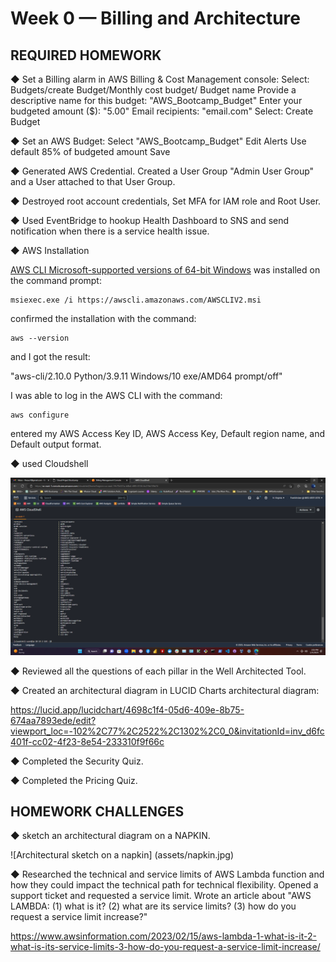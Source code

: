  # Week 0 — Billing and Architecture
    
 ## REQUIRED HOMEWORK

◆ Set a Billing alarm in AWS Billing & Cost Management console:
Select: Budgets/create Budget/Monthly cost budget/
Budget name
Provide a descriptive name for this budget:
"AWS_Bootcamp_Budget"
 Enter your budgeted amount ($):
"5.00"
Email recipients:
"email.com"
Select: Create Budget

◆ Set an AWS Budget:
Select "AWS_Bootcamp_Budget"
Edit Alerts
Use default 85% of budgeted amount
Save

◆ Generated AWS Credential. Created a User Group "Admin User Group" and a User attached to that User Group. 

◆ Destroyed root account credentials, Set MFA for IAM role and Root User. 

◆ Used EventBridge to hookup Health Dashboard to SNS and send notification when there is a service health issue.

◆ AWS Installation

[AWS CLI Microsoft-supported versions of 64-bit Windows](https://docs.aws.amazon.com/cli/latest/userguide/getting-started-install.html)
was installed on the command prompt: 

```
msiexec.exe /i https://awscli.amazonaws.com/AWSCLIV2.msi
```
confirmed the installation with the command:
```
aws --version
```
and I got the result:

"aws-cli/2.10.0 Python/3.9.11 Windows/10 exe/AMD64 prompt/off"

I was able to log in the AWS CLI with the command:

```
aws configure
```

entered my AWS Access Key ID, AWS Access Key, Default region name, and Default output format.

◆ used Cloudshell

![Cloudshell](assets/Screenshot%20(185).png)

◆ Reviewed all the questions of each pillar in the Well Architected Tool.

◆ Created an architectural diagram in LUCID Charts architectural diagram:

https://lucid.app/lucidchart/4698c1f4-05d6-409e-8b75-674aa7893ede/edit?viewport_loc=-102%2C77%2C2522%2C1302%2C0_0&invitationId=inv_d6fc401f-cc02-4f23-8e54-233310f9f66c

◆ Completed the Security Quiz.

◆ Completed the Pricing Quiz.

## HOMEWORK CHALLENGES

◆ sketch an architectural diagram on a NAPKIN. 

![Architectural sketch on a napkin]
(assets/napkin.jpg)

◆ Researched the technical and service limits of AWS Lambda function and how they could impact the technical path for technical flexibility. 
Opened a support ticket and requested a service limit.
Wrote an article about "AWS LAMBDA: (1) what is it? (2) what are its service limits? (3) how do you request a service limit increase?"

https://www.awsinformation.com/2023/02/15/aws-lambda-1-what-is-it-2-what-is-its-service-limits-3-how-do-you-request-a-service-limit-increase/

